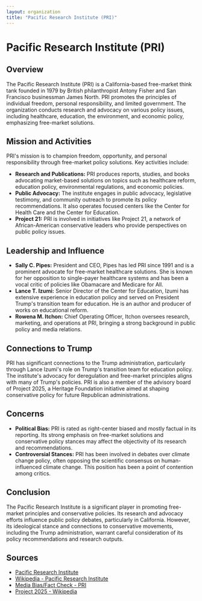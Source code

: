 ```yaml
---
layout: organization
title: "Pacific Research Institute (PRI)"
---
```


# Pacific Research Institute (PRI)

## Overview
The Pacific Research Institute (PRI) is a California-based free-market think tank founded in 1979 by British philanthropist Antony Fisher and San Francisco businessman James North. PRI promotes the principles of individual freedom, personal responsibility, and limited government. The organization conducts research and advocacy on various policy issues, including healthcare, education, the environment, and economic policy, emphasizing free-market solutions.

## Mission and Activities
PRI's mission is to champion freedom, opportunity, and personal responsibility through free-market policy solutions. Key activities include:
- **Research and Publications:** PRI produces reports, studies, and books advocating market-based solutions on topics such as healthcare reform, education policy, environmental regulations, and economic policies.
- **Public Advocacy:** The institute engages in public advocacy, legislative testimony, and community outreach to promote its policy recommendations. It also operates focused centers like the Center for Health Care and the Center for Education.
- **Project 21:** PRI is involved in initiatives like Project 21, a network of African-American conservative leaders who provide perspectives on public policy issues.

## Leadership and Influence
- **Sally C. Pipes:** President and CEO, Pipes has led PRI since 1991 and is a prominent advocate for free-market healthcare solutions. She is known for her opposition to single-payer healthcare systems and has been a vocal critic of policies like Obamacare and Medicare for All.
- **Lance T. Izumi:** Senior Director of the Center for Education, Izumi has extensive experience in education policy and served on President Trump's transition team for education. He is an author and producer of works on educational reform.
- **Rowena M. Itchon:** Chief Operating Officer, Itchon oversees research, marketing, and operations at PRI, bringing a strong background in public policy and media relations.

## Connections to Trump
PRI has significant connections to the Trump administration, particularly through Lance Izumi's role on Trump's transition team for education policy. The institute's advocacy for deregulation and free-market principles aligns with many of Trump's policies. PRI is also a member of the advisory board of Project 2025, a Heritage Foundation initiative aimed at shaping conservative policy for future Republican administrations.

## Concerns
- **Political Bias:** PRI is rated as right-center biased and mostly factual in its reporting. Its strong emphasis on free-market solutions and conservative policy stances may affect the objectivity of its research and recommendations.
- **Controversial Stances:** PRI has been involved in debates over climate change policy, often opposing the scientific consensus on human-influenced climate change. This position has been a point of contention among critics.

## Conclusion
The Pacific Research Institute is a significant player in promoting free-market principles and conservative policies. Its research and advocacy efforts influence public policy debates, particularly in California. However, its ideological stance and connections to conservative movements, including the Trump administration, warrant careful consideration of its policy recommendations and research outputs.

## Sources
- [Pacific Research Institute](https://www.pacificresearch.org)
- [Wikipedia - Pacific Research Institute](https://en.wikipedia.org/wiki/Pacific_Research_Institute)
- [Media Bias/Fact Check - PRI](https://mediabiasfactcheck.com)
- [Project 2025 - Wikipedia](https://en.wikipedia.org/wiki/Project_2025)
